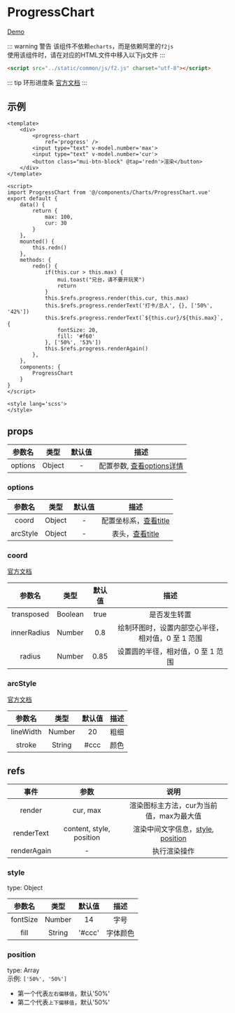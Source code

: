 # ProgressChart
[Demo](http://watasi.gitee.io/infozx_api/dist/#/progressChart.html) <br />

::: warning 警告
该组件不依赖`echarts`，而是依赖阿里的`f2js` <br />
使用该组件时，请在对应的HTML文件中移入以下js文件
:::
``` html
<script src="../static/common/js/f2.js" charset="utf-8"></script>
```

::: tip 环形进度条
[官方文档](https://antv.alipay.com/zh-cn/f2/3.x/index.html)
:::

## 示例
``` vue{12}
<template>
	<div>
		<progress-chart
			ref='progress' />
		<input type="text" v-model.number='max'>
		<input type="text" v-model.number='cur'>
		<button class="mui-btn-block" @tap='redn'>渲染</button>
	</div>
</template>

<script>
import ProgressChart from '@/components/Charts/ProgressChart.vue'
export default {
	data() {
		return {
			max: 100,
			cur: 30
		}
	},
	mounted() {
		this.redn()
	},
	methods: {
		redn() {
			if(this.cur > this.max) {
				mui.toast("兄台，请不要开玩笑")
				return
			}
			this.$refs.progress.render(this.cur, this.max)
			this.$refs.progress.renderText('打卡/总人', {}, ['50%', '42%'])
			this.$refs.progress.renderText(`${this.cur}/${this.max}`, {
				fontSize: 20,
				fill: '#f60'
			}, ['50%', '53%'])
			this.$refs.progress.renderAgain()
		},
	},
	components: {
		ProgressChart
	}
}
</script>

<style lang='scss'>
</style>
```

## props
|参数名|类型|默认值|描述|
|:---:|:---:|:---:|:---:|
|options|Object|-|配置参数, [查看options详情](#options)|

### options
|参数名|类型|默认值|描述|
|:---:|:---:|:---:|:---:|
|coord|Object|-|配置坐标系，[查看title](#coord)|
|arcStyle|Object|-|表头，[查看title](#title)|

### coord
[官方文档](https://antv.alipay.com/zh-cn/f2/3.x/api/chart.html#_coord)

|参数名|类型|默认值|描述|
|:---:|:---:|:---:|:---:|
|transposed|Boolean|true|是否发生转置|
|innerRadius|Number|0.8|绘制环图时，设置内部空心半径，相对值，0 至 1 范围|
|radius|Number|0.85|设置圆的半径，相对值，0 至 1 范围|

### arcStyle
[官方文档](https://antv.alipay.com/zh-cn/f2/3.x/api/chart.html#_coord)

|参数名|类型|默认值|描述|
|:---:|:---:|:---:|:---:|
|lineWidth|Number|20|粗细|
|stroke|String|#ccc|颜色|

## refs
|事件|参数|说明|
|:---:|:---:|:---:|
|render|cur, max|渲染图标主方法，cur为当前值，max为最大值|
|renderText|content, style, position|渲染中间文字信息，[style](#style), [position](#position)|
|renderAgain|-|执行渲染操作|

### style
type: Object

|参数名|类型|默认值|描述|
|:---:|:---:|:---:|:---:|
|fontSize|Number|14|字号|
|fill|String|'#ccc'|字体颜色|

### position
type: Array <br />
示例: `['50%', '50%']`
- 第一个代表`左右偏移值`，默认'50%'
- 第二个代表`上下偏移值`，默认'50%'
